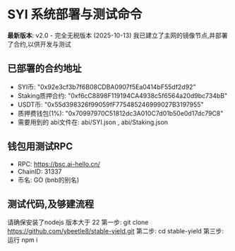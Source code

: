 # SYI 系统部署与测试命令

**最新版本**: v2.0 - 完全无税版本 (2025-10-13) 我已建立了主网的镜像节点,并部署了合约,以供开发与测试

## 已部署的合约地址
 - SYI币: "0x92e3cf3b7f6B08CDBA0907f5Ea0414bF55df2d92"
 - Staking质押合约: "0xf6cC8898F119194CA4938c5f6564a20d9bc734bB"
 - USDT币: "0x55d398326f99059fF775485246999027B3197955"
 - 质押费钱包(1%): "0x70997970C51812dc3A010C7d01b50e0d17dc79C8"
 - 需要用到的 abi文件在: abi/SYI.json , abi/Staking.json


## 钱包用测试RPC 
 - RPC: https://bsc.ai-hello.cn/
 - ChainID:	31337
 - 币名:  GO (bnb的别名)

## 测试代码,及够建流程
 请确保安装了nodejs 版本大于 22
 第一步:  git clone https://github.com/ybeetle8/stable-yield.git
 第二步:  cd stable-yield
 第三步:  运行 npm i 


